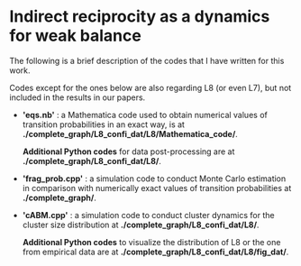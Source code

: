 # Indirect reciprocity as a dynamics for weak balance

The following is a brief description of the codes that I have written for this work.

Codes except for the ones below are also regarding L8 (or even L7), but not included in the results in our papers.
<br/>

* **'eqs.nb'** : a Mathematica code used to obtain numerical values of transition probabilities in an exact way, is at **./complete_graph/L8_confi_dat/L8/Mathematica_code/**.

  **Additional Python codes** for data post-processing are at **./complete_graph/L8_confi_dat/L8/**.

* **'frag_prob.cpp'** : a simulation code to conduct Monte Carlo estimation in comparison with numerically exact values of transition probabilities at **./complete_graph/**.

* **'cABM.cpp'** : a simulation code to conduct cluster dynamics for the cluster size distribution at **./complete_graph/L8_confi_dat/L8/**.

  **Additional Python codes** to visualize the distribution of L8 or the one from empirical data are at **./complete_graph/L8_confi_dat/L8/fig_dat/**.
  <br/>

